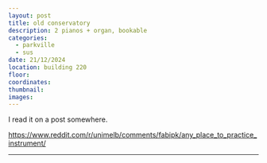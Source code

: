 ```yaml
---
layout: post
title: old conservatory
description: 2 pianos + organ, bookable
categories:
  - parkville
  - sus
date: 21/12/2024
location: building 220
floor:
coordinates:
thumbnail:
images:
---
```


I read it on a post somewhere.

https://www.reddit.com/r/unimelb/comments/fabipk/any_place_to_practice_instrument/

---

